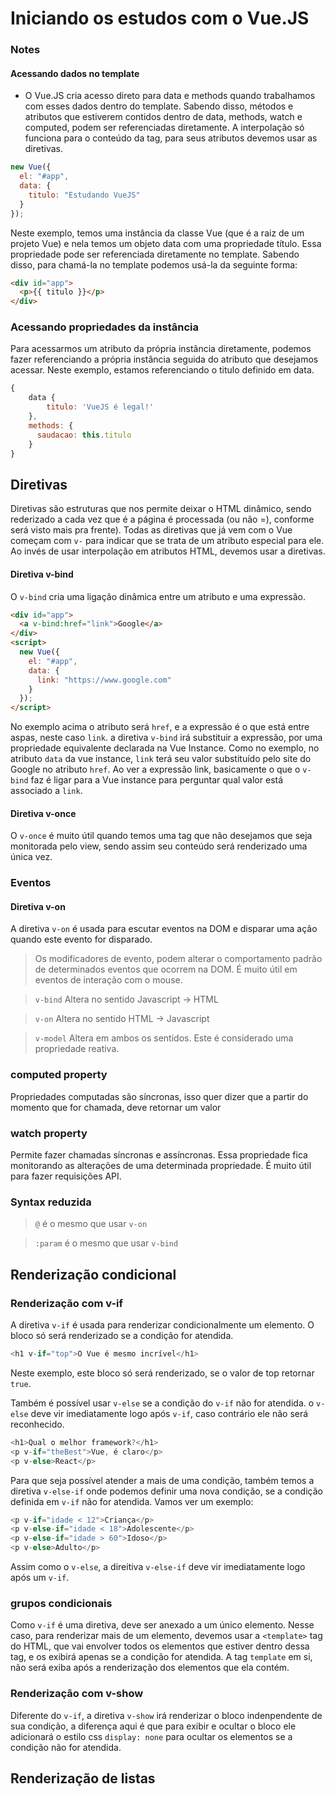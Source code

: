 ﻿# Iniciando os estudos com o Vue.JS

### Notes

#### Acessando dados no template

- O Vue.JS cria acesso direto para data e methods quando trabalhamos com esses dados dentro do template. Sabendo disso, métodos e atributos que estiverem contidos dentro de data, methods, watch e computed, podem ser referenciadas diretamente. A interpolação só funciona para o conteúdo da tag, para seus atributos devemos usar as diretivas.

```javascript
new Vue({
  el: "#app",
  data: {
    titulo: "Estudando VueJS"
  }
});
```

Neste exemplo, temos uma instância da classe Vue (que é a raiz de um projeto Vue) e nela temos um objeto data com uma propriedade título. Essa propriedade pode ser referenciada diretamente no template. Sabendo disso, para chamá-la no template podemos usá-la da seguinte forma:

```html
<div id="app">
  <p>{{ titulo }}</p>
</div>
```

### Acessando propriedades da instância

Para acessarmos um atributo da própria instância diretamente, podemos fazer referenciando a própria instância seguida do atributo que desejamos acessar. Neste exemplo, estamos referenciando o titulo definido em data.

```javascript
{
    data {
        titulo: 'VueJS é legal!'
    },
    methods: {
      saudacao: this.titulo
    }
}
```

## Diretivas

Diretivas são estruturas que nos permite deixar o HTML dinâmico, sendo rederizado a cada vez que é a página é processada (ou não =), conforme será visto mais pra frente). Todas as diretivas que já vem com o Vue começam com `v-` para indicar que se trata de um atributo especial para ele. Ao invés de usar interpolação em atributos HTML, devemos usar a diretivas.

#### Diretiva v-bind

O `v-bind` cria uma ligação dinâmica entre um atributo e uma expressão.

```html
<div id="app">
  <a v-bind:href="link">Google</a>
</div>
<script>
  new Vue({
    el: "#app",
    data: {
      link: "https://www.google.com"
    }
  });
</script>
```

No exemplo acima o atributo será `href`, e a expressão é o que está entre aspas, neste caso `link`. a diretiva `v-bind` irá substituir a expressão, por uma propriedade equivalente declarada na Vue Instance. Como no exemplo, no atributo `data` da vue instance, `link` terá seu valor substituído pelo site do Google no atributo `href`. Ao ver a expressão link, basicamente o que o `v-bind` faz é ligar para a Vue instance para perguntar qual valor está associado a `link`.

#### Diretiva v-once

O `v-once` é muito útil quando temos uma tag que não desejamos que seja monitorada pelo view, sendo assim seu conteúdo será renderizado uma única vez.

### Eventos

#### Diretiva v-on

A diretiva `v-on` é usada para escutar eventos na DOM e disparar uma ação quando este evento for disparado.

> Os modificadores de evento, podem alterar o comportamento padrão de determinados eventos que ocorrem na DOM. É muito útil em eventos de interação com o mouse.

> `v-bind` Altera no sentido Javascript -> HTML

> `v-on` Altera no sentido HTML -> Javascript

> `v-model` Altera em ambos os sentidos. Este é considerado uma propriedade reativa.

### computed property

Propriedades computadas são síncronas, isso quer dizer que a partir do momento que for chamada, deve retornar um valor

### watch property

Permite fazer chamadas síncronas e assíncronas. Essa propriedade fica monitorando as alterações de uma determinada propriedade. É muito útil para fazer requisições API.

### Syntax reduzida

> `@` é o mesmo que usar `v-on`

> `:param` é o mesmo que usar `v-bind`

## Renderização condicional

### Renderização com v-if

A diretiva `v-if` é usada para renderizar condicionalmente um elemento. O bloco só será renderizado se a condição for atendida.

```javascript
<h1 v-if="top">O Vue é mesmo incrível</h1>
```

Neste exemplo, este bloco só será renderizado, se o valor de top retornar `true`.

Também é possível usar `v-else` se a condição do `v-if` não for atendida. o `v-else` deve vir imediatamente logo após `v-if`, caso contrário ele não será reconhecido.

```javascript
<h1>Qual o melhor framework?</h1>
<p v-if="theBest">Vue, é claro</p>
<p v-else>React</p>
```

Para que seja possível atender a mais de uma condição, também temos a diretiva `v-else-if` onde podemos definir uma nova condição, se a condição definida em `v-if` não for atendida. Vamos ver um exemplo:

```javascript
<p v-if="idade < 12">Criança</p>
<p v-else-if="idade < 18">Adolescente</p>
<p v-else-if="idade > 60">Idoso</p>
<p v-else>Adulto</p>
```

Assim como o `v-else`, a direitiva `v-else-if` deve vir imediatamente logo após um `v-if`.

### grupos condicionais

Como `v-if` é uma diretiva, deve ser anexado a um único elemento. Nesse caso, para renderizar mais de um elemento, devemos usar a `<template>` tag do HTML, que vai envolver todos os elementos que estiver dentro dessa tag, e os exibirá apenas se a condição for atendida. A tag `template` em si, não será exiba após a renderização dos elementos que ela contém.

### Renderização com v-show

Diferente do `v-if`, a diretiva `v-show` irá renderizar o bloco indenpendente de sua condição, a diferença aqui é que para exibir e ocultar o bloco ele adicionará o estilo css `display: none` para ocultar os elementos se a condição não for atendida.

## Renderização de listas
